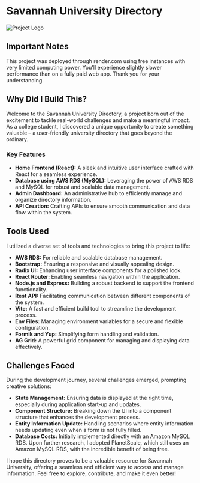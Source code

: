 # Savannah University Directory

![Project Logo](./client/src/assets/sv-uv.png)

## Important Notes

This project was deployed through render.com using free instances with very limited computing power. You'll experience slightly slower performance than on a fully paid web app. Thank you for your understanding.

## Why Did I Build This?

Welcome to the Savannah University Directory, a project born out of the excitement to tackle real-world challenges and make a meaningful impact. As a college student, I discovered a unique opportunity to create something valuable – a user-friendly university directory that goes beyond the ordinary.

### Key Features

- **Home Frontend (React):** A sleek and intuitive user interface crafted with React for a seamless experience.
- **Database using AWS RDS (MySQL):** Leveraging the power of AWS RDS and MySQL for robust and scalable data management.
- **Admin Dashboard:** An administrative hub to efficiently manage and organize directory information.
- **API Creation:** Crafting APIs to ensure smooth communication and data flow within the system.

## Tools Used

I utilized a diverse set of tools and technologies to bring this project to life:

- **AWS RDS:** For reliable and scalable database management.
- **Bootstrap:** Ensuring a responsive and visually appealing design.
- **Radix UI:** Enhancing user interface components for a polished look.
- **React Router:** Enabling seamless navigation within the application.
- **Node.js and Express:** Building a robust backend to support the frontend functionality.
- **Rest API:** Facilitating communication between different components of the system.
- **Vite:** A fast and efficient build tool to streamline the development process.
- **Env Files:** Managing environment variables for a secure and flexible configuration.
- **Formik and Yup:** Simplifying form handling and validation.
- **AG Grid:** A powerful grid component for managing and displaying data effectively.

## Challenges Faced

During the development journey, several challenges emerged, prompting creative solutions:

- **State Management:** Ensuring data is displayed at the right time, especially during application start-up and updates.
- **Component Structure:** Breaking down the UI into a component structure that enhances the development process.
- **Entity Information Update:** Handling scenarios where entity information needs updating even when a form is not fully filled.
- **Database Costs:** Initially implemented directly with an Amazon MySQL RDS. Upon further research, I adopted PlanetScale, which still uses an Amazon MySQL RDS, with the incredible benefit of being free.

I hope this directory proves to be a valuable resource for Savannah University, offering a seamless and efficient way to access and manage information. Feel free to explore, contribute, and make it even better!
